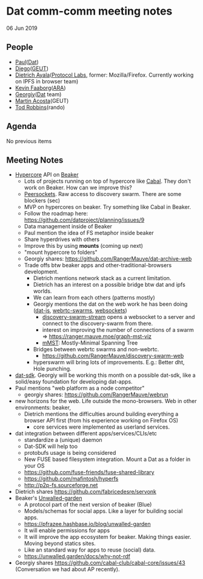 # Dat comm-comm meeting notes

06 Jun 2019

## People
- [Paul](https://github.com/pfrazee)([Dat](https://dat.foundation/))
- [Diego](https://github.com/dpaez)([GEUT](https://geutstudio.com/))
- [Dietrich Ayala](https://github.com/autonome)([Protocol Labs](https://protocol.ai/), former: Mozilla/Firefox. Currently working on IPFS in browser team)
- [Kevin Faaborg](https://github.com/zootella)([ARA](https://ara.one/))
- [Georgiy](https://github.com/rangermauve)([Dat](https://dat.foundation/) team)
- [Martin Acosta](https://github.com/tinchoz49)(GEUT)
- [Tod Robbins](https://github.com/todrobbins)(rando)

## Agenda

No previous items

## Meeting Notes
- [Hypercore](https://github.com/mafintosh/hypercore) API on [Beaker](https://beakerbrowser.com/)
    - Lots of projects running on top of hypercore like [Cabal](https://cabal-club.github.io/). They don't work on Beaker. How can we improve this?
    - [Peersockets](https://github.com/beakerbrowser/beaker-core/pull/6). Raw access to discovery swarm. There are some blockers (sec)
    - MVP on hypercores on beaker. Try something like Cabal in Beaker.
    - Follow the roadmap here: https://github.com/datproject/planning/issues/9
    - Data management inside of Beaker
    - Paul mention the idea of FS metaphor inside beaker
    - Share hyperdrives with others
    - Improve this by using **mounts** (coming up next)
    - "mount hypercore to folders"
    - Georgiy shares: https://github.com/RangerMauve/dat-archive-web
    - Trade offs btw beaker apps and other-traditional-browsers development.
        - Dietrich mentions network stack as a current limitation.
        - Dietrich has an interest on a possible bridge btw dat and ipfs worlds.
        - We can learn from each others (patterns mostly)
        - Georgiy mentions the dat on the web work he has been doing ([dat-js](https://github.com/datproject/dat-js), [webrtc-swarms](https://github.com/mafintosh/webrtc-swarm), [websockets](https://developer.mozilla.org/en-US/docs/Web/API/WebSockets_API))
            - [discovery-swarm-stream](https://github.com/RangerMauve/discovery-swarm-stream) opens a websocket to a server and connect to the discovery-swarm from there.
            - interest on improving the number of connections of a swarm => https://ranger.mauve.moe/graph-mst-viz
            - [mMST](https://github.com/RangerMauve/mostly-minimal-spanning-tree): Mostly-Minimal Spanning Tree
        - Bridges between webrtc swarms and non-webrtc.
            - https://github.com/RangerMauve/discovery-swarm-web
        - hyperswarm will bring lots of improvements. E.g.: Better dht, Hole punching.
- [dat-sdk](https://github.com/datproject/planning/issues/7). Georgiy will be working this month on a possible dat-sdk, like a solid/easy foundation for developing dat-apps.
- Paul mentions "web platform as a node competitor"
    - georgiy shares: https://github.com/RangerMauve/webrun
- new horizons for the web. Life outside the mono-browsers. Web in other environments: beaker,
    - Dietrich mentions the difficulties around building everything a browser API first (from his experience working on Firefox OS)
        - core services were implemented as userland services.
- dat integration between different apps/services/CLIs/etc
    - standardize a (unique) daemon
    - Dat-SDK will help too
    - protobufs usage is being considered
    - New FUSE based filesystem integration. Mount a Dat as a folder in your OS
    - https://github.com/fuse-friends/fuse-shared-library
    - https://github.com/mafintosh/hyperfs
    - http://p2p-fs.sourceforge.net
- Dietrich shares https://github.com/fabricedesre/servonk
- Beaker's [Unwalled-garden](https://unwalled.garden)
    - A protocol part of the next version of beaker (Blue)
    - Models/schemas for social apps. Like a layer for building social apps.
    - https://pfrazee.hashbase.io/blog/unwalled-garden
    - It will enable permissions for apps
    - It will improve the app ecosystem for beaker. Making things easier. Moving beyond statics sites.
    - Like an standard way for apps to reuse (social) data.
    - https://unwalled.garden/docs/why-not-rdf
- Georgiy shares https://github.com/cabal-club/cabal-core/issues/43 (Conversation we had about AP recently).
